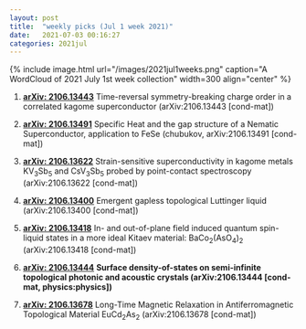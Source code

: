 ```yaml
---
layout: post
title:  "weekly picks (Jul 1 week 2021)"
date:   2021-07-03 00:16:27
categories: 2021jul
---
```


{% include image.html url="/images/2021jul1weeks.png" caption="A WordCloud of 2021 July 1st week collection" width=300 align="center" %}



1. **[arXiv: 2106.13443](http://arxiv.org/abs/2106.13443)** Time-reversal symmetry-breaking charge order in a correlated kagome superconductor (arXiv:2106.13443 [cond-mat])

1. **[arXiv: 2106.13491](http://arxiv.org/abs/2106.13491)** Specific Heat and the gap structure of a Nematic Superconductor, application to FeSe (chubukov, arXiv:2106.13491 [cond-mat])

1. **[arXiv: 2106.13622](http://arxiv.org/abs/2106.13622)** Strain-sensitive superconductivity in kagome metals KV$_3$Sb$_5$ and CsV$_3$Sb$_5$ probed by point-contact spectroscopy (arXiv:2106.13622 [cond-mat])

1. **[arXiv: 2106.13400](http://arxiv.org/abs/2106.13400)** Emergent gapless topological Luttinger liquid (arXiv:2106.13400 [cond-mat])

1. **[arXiv: 2106.13418](http://arxiv.org/abs/2106.13418)** In- and out-of-plane field induced quantum spin-liquid states in a more ideal Kitaev material: BaCo$_2$(AsO$_4$)$_2$ (arXiv:2106.13418 [cond-mat])

1. **[arXiv: 2106.13444](http://arxiv.org/abs/2106.13444)** **Surface density-of-states on semi-infinite topological photonic and acoustic crystals (arXiv:2106.13444 [cond-mat, physics:physics])**

1. **[arXiv: 2106.13678](http://arxiv.org/abs/2106.13678)** Long-Time Magnetic Relaxation in Antiferromagnetic Topological Material EuCd$_2$As$_2$ (arXiv:2106.13678 [cond-mat])


